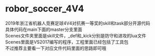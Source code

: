 # robor_soccer_4V4
2019年浙江省机器人竞赛足球4V4对抗赛一等奖的skill和task部分开源代码  
具体代码在main下面的master分支里面  
Scenes文件夹里面是skill文件，_def和_kick分别是防守和进攻的lua文件  
Scenes里面是VS2017编写的程序，工程里面已经包括了工具包  
不过推荐主要看一下对应文件代码里面的思路即可哦  


